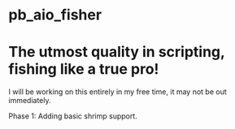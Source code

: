 pb_aio_fisher
=============
The utmost quality in scripting, fishing like a true pro!
=============
I will be working on this entirely in my free time, it may not be out immediately.

Phase 1: Adding basic shrimp support.

